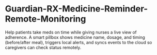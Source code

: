 # Guardian-RX-Medicine-Reminder-Remote-Monitoring
Help patients take meds on time while giving nurses a live view of adherence. A smart pillbox shows medicine name, dosage, and timing (before/after meal), triggers local alerts, and syncs events to the cloud so caregivers can check status remotely.

